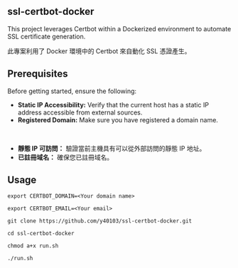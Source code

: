 ## ssl-certbot-docker

This project leverages Certbot within a Dockerized environment to automate SSL certificate generation. 

此專案利用了 Docker 環境中的 Certbot 來自動化 SSL 憑證產生。 

## Prerequisites

Before getting started, ensure the following:

- **Static IP Accessibility:** Verify that the current host has a static IP address accessible from external sources.
- **Registered Domain:** Make sure you have registered a domain name.

<br/>

- **靜態 IP 可訪問：** 驗證當前主機具有可以從外部訪問的靜態 IP 地址。  
- **已註冊域名：** 確保您已註冊域名。  

## Usage

```
export CERTBOT_DOMAIN=<Your domain name>

export CERTBOT_EMAIL=<Your email>

git clone https://github.com/y40103/ssl-certbot-docker.git

cd ssl-certbot-docker

chmod a+x run.sh

./run.sh 
```


